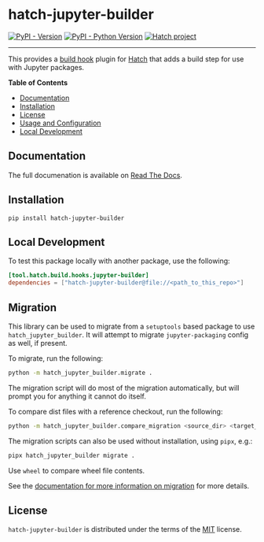 # hatch-jupyter-builder

[![PyPI - Version](https://img.shields.io/pypi/v/hatch-jupyter-builder.svg)](https://pypi.org/project/hatch-jupyter-builder)
[![PyPI - Python Version](https://img.shields.io/pypi/pyversions/hatch-jupyter-builder.svg)](https://pypi.org/project/hatch-jupyter-builder)
[![Hatch project](https://img.shields.io/badge/%F0%9F%A5%9A-Hatch-4051b5.svg)](https://github.com/pypa/hatch)

---

This provides a [build hook](https://hatch.pypa.io/latest/config/build/#build-hooks) plugin for [Hatch](https://github.com/pypa/hatch) that adds a build step for use with Jupyter packages.

**Table of Contents**

- [Documentation](#documentation)
- [Installation](#installation)
- [License](#license)
- [Usage and Configuration](#usage_and_configuration)
- [Local Development](#local_development)

## Documentation

The full documenation is available on [Read The Docs](https://hatch-jupyter-builder.readthedocs.io/en/latest/).

## Installation

```console
pip install hatch-jupyter-builder
```

## Local Development

To test this package locally with another package, use the following:

```toml
[tool.hatch.build.hooks.jupyter-builder]
dependencies = ["hatch-jupyter-builder@file://<path_to_this_repo>"]
```

## Migration

This library can be used to migrate from a `setuptools` based package to
use `hatch_jupyter_builder`. It will attempt to migrate `jupyter-packaging`
config as well, if present.

To migrate, run the following:

```bash
python -m hatch_jupyter_builder.migrate .
```

The migration script will do most of the migration automatically, but
will prompt you for anything it cannot do itself.

To compare dist files with a reference checkout, run the following:

```bash
python -m hatch_jupyter_builder.compare_migration <source_dir> <target_dir> sdist
```

The migration scripts can also be used without installation, using `pipx`, e.g.:

```bash
pipx hatch_jupyter_builder migrate .
```

Use `wheel` to compare wheel file contents.

See the [documentation for more information on migration](https://hatch-jupyter-builder.readthedocs.io/en/latest/source/how_to_guides/index.html) for more details.

## License

`hatch-jupyter-builder` is distributed under the terms of the [MIT](https://spdx.org/licenses/MIT.html) license.

